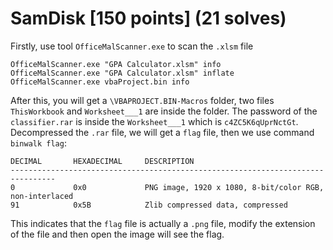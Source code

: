 # SamDisk [150 points] (21 solves)
Firstly, use tool `OfficeMalScanner.exe` to scan the `.xlsm` file
```
OfficeMalScanner.exe "GPA Calculator.xlsm" info
OfficeMalScanner.exe "GPA Calculator.xlsm" inflate
OfficeMalScanner.exe vbaProject.bin info
```
After this, you will get a `\VBAPROJECT.BIN-Macros` folder, two files `ThisWorkbook` and `Worksheet___1` are inside the folder. The password of the `classifier.rar` is inside the `Worksheet___1` which is `c4ZC5K6qUprNctGt`. \
Decompressed the `.rar` file, we will get a `flag` file, then we use command `binwalk flag`:
```
DECIMAL       HEXADECIMAL     DESCRIPTION
--------------------------------------------------------------------------------
0             0x0             PNG image, 1920 x 1080, 8-bit/color RGB, non-interlaced
91            0x5B            Zlib compressed data, compressed
```
This indicates that the `flag` file is actually a `.png` file, modify the extension of the file and then open the image will see the flag.